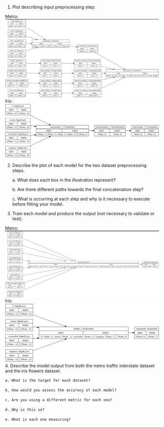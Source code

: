 1. Plot describing input preprocessing step:

Metro:
   ![img_31.png](img_31.png)
Iris:
   ![img_32.png](img_32.png)

2. Describe the plot of each model for the two dataset preprocessing steps. 
   
    a. What does each box in the illustration represent? 
   
    b. Are there different paths towards the final concatenation step? 
   
    c. What is occurring at each step and why is it necessary to execute before fitting your model. 

3. Train each model and produce the output (not necessary to validate or test).
   
Metro:
![img_34.png](img_34.png)
Iris:
![img_33.png](img_33.png)
4. Describe the model output from both the metro traffic interstate dataset and the iris flowers dataset.
   
    a. What is the target for each dataset?
   
    b. How would you assess the accuracy of each model? 
   
    c. Are you using a different metric for each one? 
   
    d. Why is this so? 
   
    e. What is each one measuring?
   